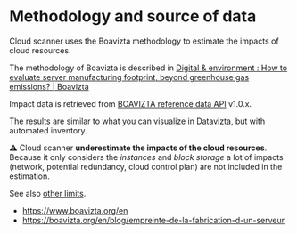 # Methodology and source of data

Cloud scanner uses the Boavizta methodology to estimate the impacts of cloud resources.

The methodology of Boavizta is described in [Digital &amp; environment : How to evaluate server manufacturing footprint, beyond greenhouse gas emissions? | Boavizta](https://boavizta.org/en/blog/empreinte-de-la-fabrication-d-un-serveur)

Impact data is retrieved from [BOAVIZTA reference data API](https://github.com/Boavizta/boaviztapi/) v1.0.x.

The results are similar to what you can visualize in [Datavizta](http://datavizta.boavizta.org/cloudimpact), but with automated inventory.

⚠ Cloud scanner **underestimate the impacts of the cloud resources**. Because it only considers the _instances_ and _block storage_ a lot of impacts (network, potential redundancy, cloud control plan) are not included in the estimation.

See also [other limits](../reference/limits.md).

- https://www.boavizta.org/en
- https://boavizta.org/en/blog/empreinte-de-la-fabrication-d-un-serveur
